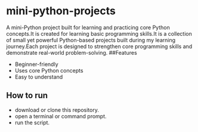 # mini-python-projects
A mini-Python project built for learning and practicing core Python concepts.It is created for learning basic programming skills.It is a collection of small yet powerful Python-based projects built during my learning journey.Each project is designed to strengthen core programming skills and demonstrate real-world problem-solving.
##Features
- Beginner-friendly
- Uses core Python concepts
- Easy to understand
## How to run
- download or clone this repository.
- open a terminal or command prompt.
- run the script.
